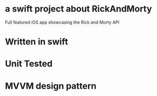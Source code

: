 # a swift project about RickAndMorty

Full featured iOS app showcasing the Rick and Morty API

# Written in swift
# Unit Tested
# MVVM design pattern 

